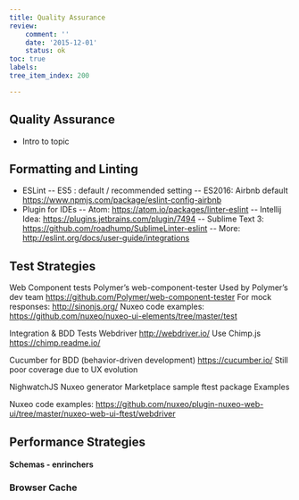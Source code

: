 ```yaml
---
title: Quality Assurance
review:
    comment: ''
    date: '2015-12-01'
    status: ok
toc: true
labels:
tree_item_index: 200

---
```

## Quality Assurance

- Intro to topic

## Formatting and Linting

- ESLint
-- ES5 : default / recommended setting
-- ES2016: Airbnb default https://www.npmjs.com/package/eslint-config-airbnb
- Plugin for IDEs
-- Atom: https://atom.io/packages/linter-eslint
-- Intellij Idea: https://plugins.jetbrains.com/plugin/7494
-- Sublime Text 3: https://github.com/roadhump/SublimeLinter-eslint
-- More: http://eslint.org/docs/user-guide/integrations


## Test Strategies

Web Component tests
Polymer’s web-component-tester
Used by Polymer’s dev team
https://github.com/Polymer/web-component-tester
For mock responses: http://sinonjs.org/
Nuxeo code examples: https://github.com/nuxeo/nuxeo-ui-elements/tree/master/test

Integration & BDD Tests
Webdriver
http://webdriver.io/
Use Chimp.js https://chimp.readme.io/

Cucumber for BDD (behavior-driven development)
https://cucumber.io/
Still poor coverage due to UX evolution

NighwatchJS
Nuxeo generator
Marketplace sample ftest package
Examples

Nuxeo code examples:
https://github.com/nuxeo/plugin-nuxeo-web-ui/tree/master/nuxeo-web-ui-ftest/webdriver


## Performance Strategies

#### Schemas - enrinchers

### Browser Cache
